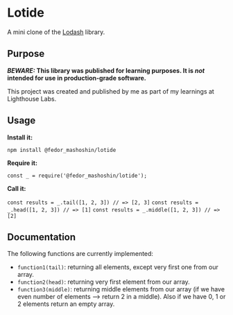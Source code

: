 # Lotide

A mini clone of the [Lodash](https://lodash.com) library.

## Purpose

**_BEWARE:_ This library was published for learning purposes. It is _not_ intended for use in production-grade software.**

This project was created and published by me as part of my learnings at Lighthouse Labs. 

## Usage

**Install it:**

`npm install @fedor_mashoshin/lotide`

**Require it:**

`const _ = require('@fedor_mashoshin/lotide');`

**Call it:**

`const results = _.tail([1, 2, 3]) // => [2, 3]`
`const results = _.head([1, 2, 3]) // => [1]`
`const results = _.middle([1, 2, 3]) // => [2]`

## Documentation

The following functions are currently implemented:

* `function1(tail)`: returning all elements, except very first one from our array.
* `function2(head)`: returning very first element from our array.
* `function3(middle)`: returning middle elements from our array (if we have even number of elements --> return 2 in a middle). Also if we have 0, 1 or 2 elements return an empty array.  